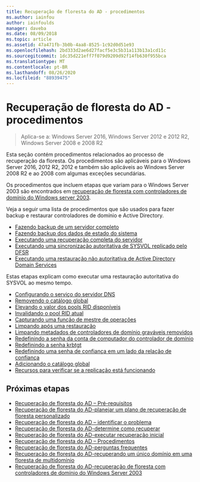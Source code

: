 ```yaml
---
title: Recuperação de floresta do AD - procedimentos
ms.author: iainfou
author: iainfoulds
manager: daveba
ms.date: 08/09/2018
ms.topic: article
ms.assetid: 47a471fb-3b0b-4aa8-8525-1c92d0d51e93
ms.openlocfilehash: 2bd333d2ae6d27facf5e3c5b31a113b13a1cd11c
ms.sourcegitcommit: 1dc35d221eff7f079d9209d92f14fb630f955bca
ms.translationtype: MT
ms.contentlocale: pt-BR
ms.lasthandoff: 08/26/2020
ms.locfileid: "88939475"
---
```

# <a name="ad-forest-recovery---procedures"></a>Recuperação de floresta do AD - procedimentos

>Aplica-se a: Windows Server 2016, Windows Server 2012 e 2012 R2, Windows Server 2008 e 2008 R2

Esta seção contém procedimentos relacionados ao processo de recuperação da floresta. Os procedimentos são aplicáveis para o Windows Server 2016, 2012 R2, 2012 e também são aplicáveis ao Windows Server 2008 R2 e ao 2008 com algumas exceções secundárias.

Os procedimentos que incluem etapas que variam para o Windows Server 2003 são encontrados em [recuperação de floresta com controladores de domínio do Windows server 2003](AD-Forest-Recovery-Windows-Server-2003.md).

Veja a seguir uma lista de procedimentos que são usados para fazer backup e restaurar controladores de domínio e Active Directory.

- [Fazendo backup de um servidor completo](AD-Forest-Recovery-Backing-up-a-Full-Server.md)
- [Fazendo backup dos dados de estado do sistema](AD-Forest-Recovery-Backing-up-System-State.md)
- [Executando uma recuperação completa do servidor](AD-Forest-Recovery-Perform-a-Full-Recovery.md)
- [Executando uma sincronização autoritativa de SYSVOL replicado pelo DFSR](AD-Forest-Recovery-Authoritative-Recovery-SYSVOL.md)
- [Executando uma restauração não autoritativa de Active Directory Domain Services](AD-Forest-Recovery-Nonauthoritative-Restore.md)

Estas etapas explicam como executar uma restauração autoritativa do SYSVOL ao mesmo tempo.

- [Configurando o serviço do servidor DNS](AD-Forest-Recovery-Configure-DNS.md)
- [Removendo o catálogo global](AD-Forest-Recovery-Remove-GC.md)
- [Elevando o valor dos pools RID disponíveis](AD-Forest-Recovery-Raise-RID-Pool.md)
- [Invalidando o pool RID atual](AD-Forest-Recovery-Invaildate-RID-Pool.md)
- [Capturando uma função de mestre de operações](AD-Forest-Recovery-Seizing-Operations-Master-Role.md)
- [Limpando após uma restauração](AD-Forest-Recovery-Cleanup.md)
- [Limpando metadados de controladores de domínio graváveis removidos](AD-Forest-Recovery-Cleaning-Metadata.md)
- [Redefinindo a senha da conta de computador do controlador de domínio](AD-Forest-Recovery-Reset-Computer-Account-DC.md)
- [Redefinindo a senha krbtgt](AD-Forest-Recovery-Resetting-the-krbtgt-password.md)
- [Redefinindo uma senha de confiança em um lado da relação de confiança](AD-Forest-Recovery-Reset-Trust.md)
- [Adicionando o catálogo global](AD-Forest-Recovery-Add-GC.md)
- [Recursos para verificar se a replicação está funcionando](AD-Forest-Recovery-Verify-Replication.md)

## <a name="next-steps"></a>Próximas etapas

- [Recuperação de floresta do AD – Pré-requisitos](AD-Forest-Recovery-Prerequisties.md)
- [Recuperação de floresta do AD-planejar um plano de recuperação de floresta personalizado](AD-Forest-Recovery-Devising-a-Plan.md)
- [Recuperação de floresta do AD – identificar o problema](AD-Forest-Recovery-Identify-the-Problem.md)
- [Recuperação de floresta do AD-determine como recuperar](AD-Forest-Recovery-Determine-how-to-Recover.md)
- [Recuperação de floresta do AD-executar recuperação inicial](AD-Forest-Recovery-Perform-initial-recovery.md)
- [Recuperação de floresta do AD – Procedimentos](AD-Forest-Recovery-Procedures.md)
- [Recuperação de floresta do AD-perguntas frequentes](AD-Forest-Recovery-FAQ.md)
- [Recuperação de floresta do AD-recuperando um único domínio em uma floresta de multidomínio](AD-Forest-Recovery-Single-Domain-in-Multidomain-Recovery.md)
- [Recuperação de floresta do AD-recuperação de floresta com controladores de domínio do Windows Server 2003](AD-Forest-Recovery-Windows-Server-2003.md)
